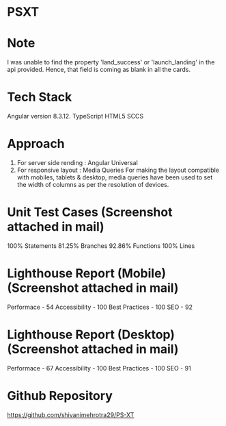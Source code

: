 # PSXT

# Note
I was unable to find the property 'land_success' or 'launch_landing' in the api provided.
Hence, that field is coming as blank in all the cards.

# Tech Stack
Angular version 8.3.12.
TypeScript
HTML5
SCCS

# Approach
1. For server side rending : Angular Universal
2. For responsive layout : Media Queries
    For making the layout compatible with mobiles, tablets & desktop, media queries have been used to set the width of columns as per the resolution of devices.

# Unit Test Cases (Screenshot attached in mail)
 100% Statements
 81.25% Branches
 92.86% Functions
 100% Lines 

# Lighthouse Report (Mobile) (Screenshot attached in mail)
Performace - 54
Accessibility - 100
Best Practices - 100
SEO - 92

# Lighthouse Report (Desktop) (Screenshot attached in mail)
Performace - 67
Accessibility - 100
Best Practices - 100
SEO - 91

# Github Repository
https://github.com/shivanimehrotra29/PS-XT